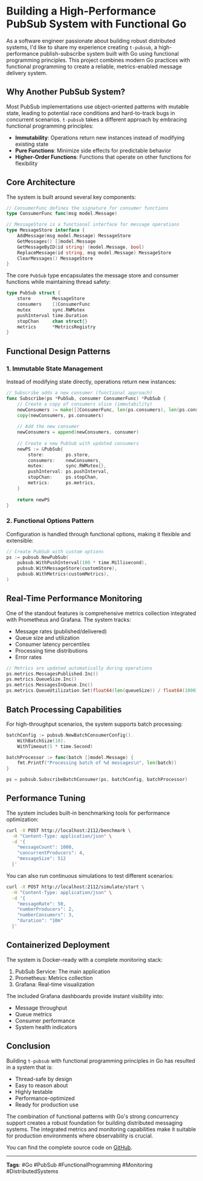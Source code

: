 # Building a High-Performance PubSub System with Functional Go

As a software engineer passionate about building robust distributed systems, I'd like to share my experience creating `t-pubsub`, a high-performance publish-subscribe system built with Go using functional programming principles. This project combines modern Go practices with functional programming to create a reliable, metrics-enabled message delivery system.

## Why Another PubSub System?

Most PubSub implementations use object-oriented patterns with mutable state, leading to potential race conditions and hard-to-track bugs in concurrent scenarios. `t-pubsub` takes a different approach by embracing functional programming principles:

- **Immutability**: Operations return new instances instead of modifying existing state
- **Pure Functions**: Minimize side effects for predictable behavior
- **Higher-Order Functions**: Functions that operate on other functions for flexibility

## Core Architecture

The system is built around several key components:

```go
// ConsumerFunc defines the signature for consumer functions
type ConsumerFunc func(msg model.Message)

// MessageStore is a functional interface for message operations
type MessageStore interface {
    AddMessage(msg model.Message) MessageStore
    GetMessages() []model.Message
    GetMessageByID(id string) (model.Message, bool)
    ReplaceMessage(id string, msg model.Message) MessageStore
    ClearMessages() MessageStore
}
```

The core `PubSub` type encapsulates the message store and consumer functions while maintaining thread safety:

```go
type PubSub struct {
    store        MessageStore
    consumers    []ConsumerFunc
    mutex        sync.RWMutex
    pushInterval time.Duration
    stopChan     chan struct{}
    metrics      *MetricsRegistry
}
```

## Functional Design Patterns

### 1. Immutable State Management

Instead of modifying state directly, operations return new instances:

```go
// Subscribe adds a new consumer (functional approach)
func Subscribe(ps *PubSub, consumer ConsumerFunc) *PubSub {
    // Create a copy of consumers slice (immutability)
    newConsumers := make([]ConsumerFunc, len(ps.consumers), len(ps.consumers)+1)
    copy(newConsumers, ps.consumers)
    
    // Add the new consumer
    newConsumers = append(newConsumers, consumer)
    
    // Create a new PubSub with updated consumers
    newPS := &PubSub{
        store:        ps.store,
        consumers:    newConsumers,
        mutex:        sync.RWMutex{},
        pushInterval: ps.pushInterval,
        stopChan:     ps.stopChan,
        metrics:      ps.metrics,
    }
    
    return newPS
}
```

### 2. Functional Options Pattern

Configuration is handled through functional options, making it flexible and extensible:

```go
// Create PubSub with custom options
ps := pubsub.NewPubSub(
    pubsub.WithPushInterval(100 * time.Millisecond),
    pubsub.WithMessageStore(customStore),
    pubsub.WithMetrics(customMetrics),
)
```

## Real-Time Performance Monitoring

One of the standout features is comprehensive metrics collection integrated with Prometheus and Grafana. The system tracks:

- Message rates (published/delivered)
- Queue size and utilization
- Consumer latency percentiles
- Processing time distributions
- Error rates

```go
// Metrics are updated automatically during operations
ps.metrics.MessagesPublished.Inc()
ps.metrics.QueueSize.Inc()
ps.metrics.MessagesInQueue.Inc()
ps.metrics.QueueUtilization.Set(float64(len(queueSize)) / float64(1000) * 100)
```

## Batch Processing Capabilities

For high-throughput scenarios, the system supports batch processing:

```go
batchConfig := pubsub.NewBatchConsumerConfig().
    WithBatchSize(10).
    WithTimeout(5 * time.Second)

batchProcessor := func(batch []model.Message) {
    fmt.Printf("Processing batch of %d messages\n", len(batch))
}

ps = pubsub.SubscribeBatchConsumer(ps, batchConfig, batchProcessor)
```

## Performance Tuning

The system includes built-in benchmarking tools for performance optimization:

```bash
curl -X POST http://localhost:2112/benchmark \
  -H "Content-Type: application/json" \
  -d '{
    "messageCount": 1000,
    "concurrentProducers": 4,
    "messageSize": 512
  }'
```

You can also run continuous simulations to test different scenarios:

```bash
curl -X POST http://localhost:2112/simulate/start \
  -H "Content-Type: application/json" \
  -d '{
    "messageRate": 50,
    "numberProducers": 2,
    "numberConsumers": 3,
    "duration": "10m"
  }'
```

## Containerized Deployment

The system is Docker-ready with a complete monitoring stack:

1. PubSub Service: The main application
2. Prometheus: Metrics collection
3. Grafana: Real-time visualization

The included Grafana dashboards provide instant visibility into:
- Message throughput
- Queue metrics
- Consumer performance
- System health indicators

## Conclusion

Building `t-pubsub` with functional programming principles in Go has resulted in a system that is:
- Thread-safe by design
- Easy to reason about
- Highly testable
- Performance-optimized
- Ready for production use

The combination of functional patterns with Go's strong concurrency support creates a robust foundation for building distributed messaging systems. The integrated metrics and monitoring capabilities make it suitable for production environments where observability is crucial.

You can find the complete source code on [GitHub](https://github.com/thanhphuchuynh/t-pubsub).

---

**Tags**: #Go #PubSub #FunctionalProgramming #Monitoring #DistributedSystems
